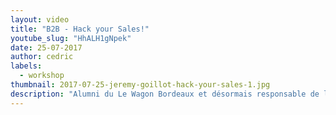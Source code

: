 ```yaml
---
layout: video
title: "B2B - Hack your Sales!"
youtube_slug: "HhALH1gNpek"
date: 25-07-2017
author: cedric
labels:
  - workshop
thumbnail: 2017-07-25-jeremy-goillot-hack-your-sales-1.jpg
description: "Alumni du Le Wagon Bordeaux et désormais responsable de la croissance pour Spendesk, Jérémy Goillot, se passionne depuis quelques années pour le Growth Hacking. Spécialisé dans l’acquisition BtoB, Jérémy est un expert de l’Outbound. Pour lui le Growth Hacking doit être présent à tous les niveaux de l’entreprise et notamment au service des Sales."
---
```

